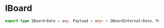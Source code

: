 # IBoard

```ts
export type IBoard<Data = any, Payload = any> = IBoardInternal<Data, Payload>;
```


